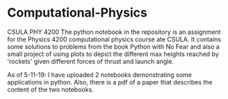 # Computational-Physics
CSULA PHY 4200
The python notebook in the repository is an assignment for the Physics 4200 computational physics course ate CSULA. It contains some solutions to problems from the book Python with No Fear and also a small project of using plots to depict the different max heights reached by 'rockets' given different forces of thrust and launch angle.

As of 5-11-19: I have uploaded 2 notebooks demonstrating some applications in python. Also, there is a pdf of a paper that describes the content of the two notebooks.

